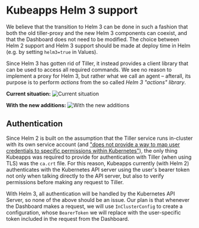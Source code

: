 # Kubeapps Helm 3 support

We believe that the transition to Helm 3 can be done in such a fashion that both the old tiller-proxy and the new Helm 3 components can coexist, and that the Dashboard does not need to be modified.
The choice between Helm 2 support and Helm 3 support should be made at deploy time in Helm (e.g. by setting `helm3=true` in Values).

Since Helm 3 has gotten rid of Tiller, it instead provides a client library that can be used to access all required commands.
We see no reason to implement a proxy for Helm 3, but rather what we call an agent – afterall, its purpose is to perform _actions_ from the so called _Helm 3 "actions" library_.

**Current situation:**
![Current situation](/site/themes/template/static/img/docs/design-proposals/helm3-current-situation.png)

**With the new additions:**
![With the new additions](/site/themes/template/static/img/docs/design-proposals/helm3-new-situation.png)

## Authentication

Since Helm 2 is built on the assumption that the Tiller service runs in-cluster with its own service account (and ["does not provide a way to map user credentials to specific permissions within Kubernetes"](https://v2.helm.sh/docs/securing_installation/#tiller-and-user-permissions)), the only thing Kubeapps was required to provide for authentication with Tiller (when using TLS) was the `ca.crt` file.
For this reason, Kubeapps currently (with Helm 2) authenticates with the Kubernetes API server using the user's bearer token not only when talking directly to the API server, but also to verify permissions before making any request to Tiller.

With Helm 3, all authentication will be handled by the Kubernetes API Server, so none of the above should be an issue.
Our plan is that whenever the Dashboard makes a request, we will use `InClusterConfig` to create a configuration, whose `BearerToken` we will replace with the user-specific token included in the request from the Dashboard.
